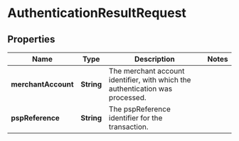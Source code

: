 

# AuthenticationResultRequest


## Properties

| Name | Type | Description | Notes |
|------------ | ------------- | ------------- | -------------|
|**merchantAccount** | **String** | The merchant account identifier, with which the authentication was processed. |  |
|**pspReference** | **String** | The pspReference identifier for the transaction. |  |



